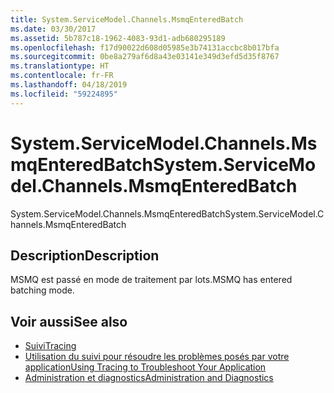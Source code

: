 ```yaml
---
title: System.ServiceModel.Channels.MsmqEnteredBatch
ms.date: 03/30/2017
ms.assetid: 5b787c18-1962-4083-93d1-adb680295189
ms.openlocfilehash: f17d90022d608d05985e3b74131accbc8b017bfa
ms.sourcegitcommit: 0be8a279af6d8a43e03141e349d3efd5d35f8767
ms.translationtype: HT
ms.contentlocale: fr-FR
ms.lasthandoff: 04/18/2019
ms.locfileid: "59224895"
---
```

# <a name="systemservicemodelchannelsmsmqenteredbatch"></a><span data-ttu-id="9a373-102">System.ServiceModel.Channels.MsmqEnteredBatch</span><span class="sxs-lookup"><span data-stu-id="9a373-102">System.ServiceModel.Channels.MsmqEnteredBatch</span></span>
<span data-ttu-id="9a373-103">System.ServiceModel.Channels.MsmqEnteredBatch</span><span class="sxs-lookup"><span data-stu-id="9a373-103">System.ServiceModel.Channels.MsmqEnteredBatch</span></span>  
  
## <a name="description"></a><span data-ttu-id="9a373-104">Description</span><span class="sxs-lookup"><span data-stu-id="9a373-104">Description</span></span>  
 <span data-ttu-id="9a373-105">MSMQ est passé en mode de traitement par lots.</span><span class="sxs-lookup"><span data-stu-id="9a373-105">MSMQ has entered batching mode.</span></span>  
  
## <a name="see-also"></a><span data-ttu-id="9a373-106">Voir aussi</span><span class="sxs-lookup"><span data-stu-id="9a373-106">See also</span></span>

- [<span data-ttu-id="9a373-107">Suivi</span><span class="sxs-lookup"><span data-stu-id="9a373-107">Tracing</span></span>](../../../../../docs/framework/wcf/diagnostics/tracing/index.md)
- [<span data-ttu-id="9a373-108">Utilisation du suivi pour résoudre les problèmes posés par votre application</span><span class="sxs-lookup"><span data-stu-id="9a373-108">Using Tracing to Troubleshoot Your Application</span></span>](../../../../../docs/framework/wcf/diagnostics/tracing/using-tracing-to-troubleshoot-your-application.md)
- [<span data-ttu-id="9a373-109">Administration et diagnostics</span><span class="sxs-lookup"><span data-stu-id="9a373-109">Administration and Diagnostics</span></span>](../../../../../docs/framework/wcf/diagnostics/index.md)
